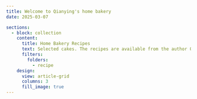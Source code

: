```yaml
---
title: Welcome to Qianying's home bakery
date: 2025-03-07

sections:
  - block: collection
    content:
      title: Home Bakery Recipes
      text: Selected cakes. The recipes are available from the author QW, upon reasonable request.
      filters:
        folders:
          - recipe
    design:
      view: article-grid
      columns: 3
      fill_image: true
---
```

